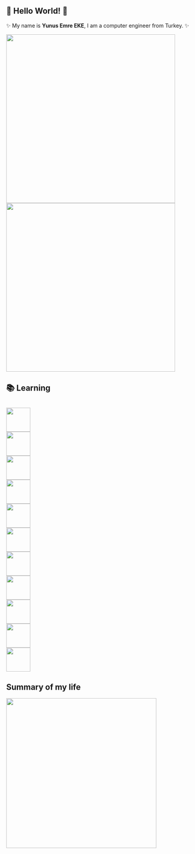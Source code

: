 ## 👋 Hello World! 👋

✨ My name is **Yunus Emre EKE**, I am a computer engineer from Turkey. ✨

<img width=450 src="https://github-readme-stats.vercel.app/api/?username=yemreeke&show_icons=true&title_color=fff&icon_color=79ff97&text_color=9f9f9f&bg_color=1d1f21&include_all_commits=true"/>
<img width=450 src="https://github-readme-stats.vercel.app/api/top-langs/?username=yemreeke&layout=compact&hide=html,css&title_color=ffffff&text_color=c9cacc&bg_color=1d1f21&langs_count=6"/>  


## 📚 Learning
<code>
<img height="64" src="https://www.vectorlogo.zone/logos/swift/swift-icon.svg">
<img height="64" src="https://www.vectorlogo.zone/logos/reactjs/reactjs-icon.svg">
<img height="64" src="https://www.vectorlogo.zone/logos/springio/springio-icon.svg">
<img height="64" src="https://www.vectorlogo.zone/logos/python/python-icon.svg">
<img height="64" src="https://www.vectorlogo.zone/logos/getbootstrap/getbootstrap-icon.svg">
<img height="64" src="https://www.vectorlogo.zone/logos/w3_html5/w3_html5-icon.svg">
<img height="64" src="https://www.vectorlogo.zone/logos/w3_css/w3_css-icon.svg">
<img height="64" src="https://www.vectorlogo.zone/logos/mysql/mysql-icon.svg">
<img height="64" src="https://www.vectorlogo.zone/logos/php/php-icon.svg">
<img height="64" src="https://www.vectorlogo.zone/logos/arduino/arduino-icon.svg">
<img height="64" src="https://cdn.cdnlogo.com/logos/c/27/c.svg">
</code>

## Summary of my life
<img height=400 src="https://media.giphy.com/media/VBH1sIJSPtnS5dy3f5/giphy.gif">
